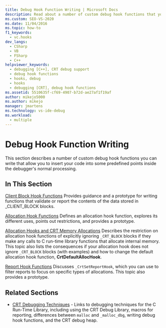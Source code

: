 ```yaml
---
title: Debug Hook Function Writing | Microsoft Docs
description: Read about a number of custom debug hook functions that you can write to let you insert your code into predefined points inside the debugger's normal processing.
ms.custom: SEO-VS-2020
ms.date: 11/04/2016
ms.topic: how-to
f1_keywords: 
  - vc.hooks
dev_langs: 
  - CSharp
  - VB
  - FSharp
  - C++
helpviewer_keywords: 
  - debugging [C++], CRT debug support
  - debug hook functions
  - hooks, debug
  - hooks
  - debugging [CRT], debug hook functions
ms.assetid: 5510635f-cf69-4907-b72d-ae27af1f19af
author: mikejo5000
ms.author: mikejo
manager: jmartens
ms.technology: vs-ide-debug
ms.workload: 
  - multiple
---
```

# Debug Hook Function Writing
This section describes a number of custom debug hook functions you can write that allow you to insert your code into some predefined points inside the debugger's normal processing.

## In This Section
 [Client Block Hook Functions](../debugger/client-block-hook-functions.md)
 Provides guidance and a prototype for writing functions that validate or report the contents of the data stored in _CLIENT_BLOCK blocks.

 [Allocation Hook Functions](../debugger/allocation-hook-functions.md)
 Defines an allocation hook function, explores its different uses, points out restrictions, and provides a prototype.

 [Allocation Hooks and CRT Memory Allocations](../debugger/allocation-hooks-and-c-run-time-memory-allocations.md)
 Describes the restriction on allocation hook functions of explicitly ignoring `_CRT_BLOCK` blocks if they make any calls to C run-time library functions that allocate internal memory. This topic also lists the consequences if your allocation hook does not ignore `_CRT_BLOCK` blocks (with examples) and how to change the default allocation hook function, **CrtDefaultAllocHook**.

 [Report Hook Functions](../debugger/report-hook-functions.md)
 Discusses `_CrtSetReportHook`, which you can use to filter reports to focus on specific types of allocations. This topic also provides a prototype.

## Related Sections

- [CRT Debugging Techniques](../debugger/crt-debugging-techniques.md) - Links to debugging techniques for the C Run-Time Library, including using the CRT Debug Library, macros for reporting, differences between `malloc` and `_malloc_dbg`, writing debug hook functions, and the CRT debug heap.